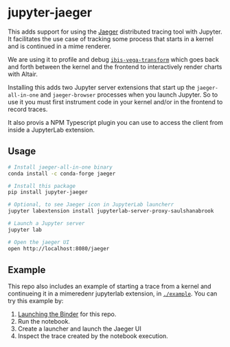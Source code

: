 # jupyter-jaeger

This adds support for using the [Jaeger](https://www.jaegertracing.io/) distributed tracing tool with Jupyter. It facilitates the use case of tracking some process
that starts in a kernel and is continued in a mime renderer.

We are using it to profile and debug [`ibis-vega-transform`](https://github.com/Quansight/ibis-vega-transform) which goes back and forth between the kernel and the frontend to interactively render charts with Altair.



Installing this adds two Jupyter server extensions that start up the `jaeger-all-in-one` and `jaeger-browser` processes when you launch Jupyter.
So to use it you must first instrument code in your kernel and/or in the frontend to record traces. 

It also provis a NPM Typescript plugin you can use to access the client from inside a JupyterLab extension.


## Usage

```bash
# Install jaeger-all-in-one binary
conda install -c conda-forge jaeger

# Install this package
pip install jupyter-jaeger

# Optional, to see Jaeger icon in JupyterLab launcherr
jupyter labextension install jupyterlab-server-proxy-saulshanabrook

# Launch a Jupyter server
jupyter lab

# Open the jaeger UI
open http://localhost:8080/jaeger
```

## Example

This repo also includes an example of starting a trace from a kernel and continueing it in a mimeredenr jupyterlab extension,
in [`./example`](./example). You can try this example by:

1. [Launching the Binder](https://mybinder.org/v2/gh/Quansight/jupyter-jaeger/master?urlpath=lab/tree/example/Notebook.ipynb) for this repo.
2. Run the notebook.
3. Create a launcher and launch the Jaeger UI
4. Inspect the trace created by the notebook execution.
